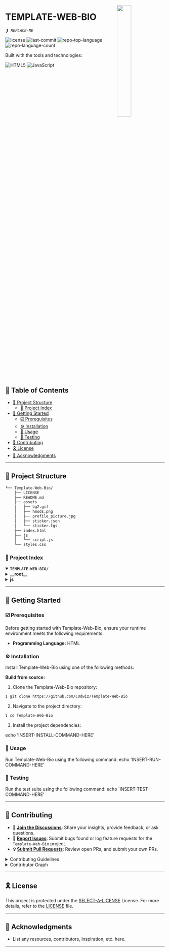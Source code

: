 <div align="left" style="position: relative;">
<img src="https://img.icons8.com/external-tal-revivo-regular-tal-revivo/96/external-readme-is-a-easy-to-build-a-developer-hub-that-adapts-to-the-user-logo-regular-tal-revivo.png" align="right" width="30%" style="margin: -20px 0 0 20px;">
<h1>TEMPLATE-WEB-BIO</h1>
<p align="left">
	<em><code>❯ REPLACE-ME</code></em>
</p>
<p align="left">
	<img src="https://img.shields.io/github/license/C0dwiz/Template-Web-Bio?style=flat&logo=opensourceinitiative&logoColor=white&color=ff0087" alt="license">
	<img src="https://img.shields.io/github/last-commit/C0dwiz/Template-Web-Bio?style=flat&logo=git&logoColor=white&color=ff0087" alt="last-commit">
	<img src="https://img.shields.io/github/languages/top/C0dwiz/Template-Web-Bio?style=flat&color=ff0087" alt="repo-top-language">
	<img src="https://img.shields.io/github/languages/count/C0dwiz/Template-Web-Bio?style=flat&color=ff0087" alt="repo-language-count">
</p>
<p align="left">Built with the tools and technologies:</p>
<p align="left">
	<img src="https://img.shields.io/badge/HTML5-E34F26.svg?style=flat&logo=HTML5&logoColor=white" alt="HTML5">
	<img src="https://img.shields.io/badge/JavaScript-F7DF1E.svg?style=flat&logo=JavaScript&logoColor=black" alt="JavaScript">
</p>
</div>
<br clear="right">

## 🔗 Table of Contents

- [📁 Project Structure](#-project-structure)
  - [📂 Project Index](#-project-index)
- [🚀 Getting Started](#-getting-started)
  - [☑️ Prerequisites](#-prerequisites)
  - [⚙️ Installation](#-installation)
  - [🤖 Usage](#🤖-usage)
  - [🧪 Testing](#🧪-testing)
- [🔰 Contributing](#-contributing)
- [🎗 License](#-license)
- [🙌 Acknowledgments](#-acknowledgments)

---

## 📁 Project Structure

```sh
└── Template-Web-Bio/
    ├── LICENSE
    ├── README.md
    ├── assets
    │   ├── bg2.gif
    │   ├── hmods.png
    │   ├── profile_picture.jpg
    │   ├── sticker.json
    │   └── sticker.tgs
    ├── index.html
    ├── js
    │   └── script.js
    └── styles.css
```


### 📂 Project Index
<details open>
	<summary><b><code>TEMPLATE-WEB-BIO/</code></b></summary>
	<details> <!-- __root__ Submodule -->
		<summary><b>__root__</b></summary>
		<blockquote>
			<table>
			<tr>
				<td><b><a href='https://github.com/C0dwiz/Template-Web-Bio/blob/master/index.html'>index.html</a></b></td>
				<td><code>❯ REPLACE-ME</code></td>
			</tr>
			<tr>
				<td><b><a href='https://github.com/C0dwiz/Template-Web-Bio/blob/master/styles.css'>styles.css</a></b></td>
				<td><code>❯ REPLACE-ME</code></td>
			</tr>
			</table>
		</blockquote>
	</details>
	<details> <!-- js Submodule -->
		<summary><b>js</b></summary>
		<blockquote>
			<table>
			<tr>
				<td><b><a href='https://github.com/C0dwiz/Template-Web-Bio/blob/master/js/script.js'>script.js</a></b></td>
				<td><code>❯ REPLACE-ME</code></td>
			</tr>
			</table>
		</blockquote>
	</details>
</details>

---
## 🚀 Getting Started

### ☑️ Prerequisites

Before getting started with Template-Web-Bio, ensure your runtime environment meets the following requirements:

- **Programming Language:** HTML


### ⚙️ Installation

Install Template-Web-Bio using one of the following methods:

**Build from source:**

1. Clone the Template-Web-Bio repository:
```sh
❯ git clone https://github.com/C0dwiz/Template-Web-Bio
```

2. Navigate to the project directory:
```sh
❯ cd Template-Web-Bio
```

3. Install the project dependencies:

echo 'INSERT-INSTALL-COMMAND-HERE'


### 🤖 Usage
Run Template-Web-Bio using the following command:
echo 'INSERT-RUN-COMMAND-HERE'

### 🧪 Testing
Run the test suite using the following command:
echo 'INSERT-TEST-COMMAND-HERE'

---

## 🔰 Contributing

- **💬 [Join the Discussions](https://github.com/C0dwiz/Template-Web-Bio/discussions)**: Share your insights, provide feedback, or ask questions.
- **🐛 [Report Issues](https://github.com/C0dwiz/Template-Web-Bio/issues)**: Submit bugs found or log feature requests for the `Template-Web-Bio` project.
- **💡 [Submit Pull Requests](https://github.com/C0dwiz/Template-Web-Bio/blob/main/CONTRIBUTING.md)**: Review open PRs, and submit your own PRs.

<details closed>
<summary>Contributing Guidelines</summary>

1. **Fork the Repository**: Start by forking the project repository to your github account.
2. **Clone Locally**: Clone the forked repository to your local machine using a git client.
   ```sh
   git clone https://github.com/C0dwiz/Template-Web-Bio
   ```
3. **Create a New Branch**: Always work on a new branch, giving it a descriptive name.
   ```sh
   git checkout -b new-feature-x
   ```
4. **Make Your Changes**: Develop and test your changes locally.
5. **Commit Your Changes**: Commit with a clear message describing your updates.
   ```sh
   git commit -m 'Implemented new feature x.'
   ```
6. **Push to github**: Push the changes to your forked repository.
   ```sh
   git push origin new-feature-x
   ```
7. **Submit a Pull Request**: Create a PR against the original project repository. Clearly describe the changes and their motivations.
8. **Review**: Once your PR is reviewed and approved, it will be merged into the main branch. Congratulations on your contribution!
</details>

<details closed>
<summary>Contributor Graph</summary>
<br>
<p align="left">
   <a href="https://github.com{/C0dwiz/Template-Web-Bio/}graphs/contributors">
      <img src="https://contrib.rocks/image?repo=C0dwiz/Template-Web-Bio">
   </a>
</p>
</details>

---

## 🎗 License

This project is protected under the [SELECT-A-LICENSE](https://choosealicense.com/licenses) License. For more details, refer to the [LICENSE](https://choosealicense.com/licenses/) file.

---

## 🙌 Acknowledgments

- List any resources, contributors, inspiration, etc. here.

---
